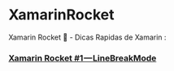 # XamarinRocket
Xamarin Rocket :rocket: - Dicas Rapidas de Xamarin : 

### [Xamarin Rocket #1 — LineBreakMode](https://medium.com/@bertuzzi/xamarin-rocket-1-linebreakmode-60857312a4bb)
